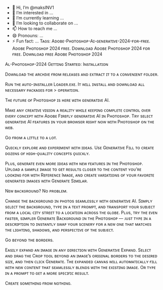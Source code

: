 - 👋 Hi, I’m @maksINV1
- 👀 I’m interested in ...
- 🌱 I’m currently learning ...
- 💞️ I’m looking to collaborate on ...
- 📫 How to reach me ...
- 😄 Pronouns: ...
- ⚡ Fun fact: ...
Tᴀɢs: Aᴅᴏʙᴇ-Pʜᴏᴛᴏsʜᴏᴘ-Aɪ-ɢᴇɴᴇʀᴀᴛɪᴠᴇ-2024-ғᴏʀ-ғʀᴇᴇ. Aᴅᴏʙᴇ Pʜᴏᴛᴏsʜᴏᴘ 2024 ғʀᴇᴇ. Dᴏᴡɴʟᴏᴀᴅ Aᴅᴏʙᴇ Pʜᴏᴛᴏsʜᴏᴘ 2024 ғᴏʀ ғʀᴇᴇ. Dᴏᴡɴʟᴏᴀᴅ ғʀᴇᴇ Aᴅᴏʙᴇ Pʜᴏᴛᴏsʜᴏᴘ 2024

Aʟ-Pʜᴏᴛᴏsʜᴏᴘ-2024 Gᴇᴛᴛɪɴɢ Sᴛᴀʀᴛᴇᴅ: Iɴsᴛᴀʟʟᴀᴛɪᴏɴ

Dᴏᴡɴʟᴏᴀᴅ ᴛʜᴇ ᴀʀᴄʜɪᴠᴇ ғʀᴏᴍ ʀᴇʟᴇᴀsᴇs ᴀɴᴅ ᴇxᴛʀᴀᴄᴛ ɪᴛ ᴛᴏ ᴀ ᴄᴏɴᴠᴇɴɪᴇɴᴛ ғᴏʟᴅᴇʀ.

Rᴜɴ ᴛʜᴇ ᴀᴜᴛᴏ-ɪɴsᴛᴀʟʟᴇʀ Lᴏᴀᴅᴇʀ.ᴇxᴇ. Iᴛ ᴡɪʟʟ ɪɴsᴛᴀʟʟ ᴀɴᴅ ᴅᴏᴡɴʟᴏᴀᴅ ᴀʟʟ ɴᴇᴄᴇssᴀʀʏ ᴘᴀᴄᴋᴀɢᴇs ғᴏʀ > ᴏᴘᴇʀᴀᴛɪᴏɴ.

Tʜᴇ ғᴜᴛᴜʀᴇ ᴏғ Pʜᴏᴛᴏsʜᴏᴘ ɪs ʜᴇʀᴇ ᴡɪᴛʜ ɢᴇɴᴇʀᴀᴛɪᴠᴇ AI.

Mᴀᴋᴇ ᴀɴʏ ᴄʀᴇᴀᴛɪᴠᴇ ᴠɪsɪᴏɴ ᴀ ʀᴇᴀʟɪᴛʏ ᴡʜɪʟᴇ ᴋᴇᴇᴘɪɴɢ ᴄᴏᴍᴘʟᴇᴛᴇ ᴄᴏɴᴛʀᴏʟ ᴏᴠᴇʀ ᴇᴠᴇʀʏ ᴄᴏɴᴄᴇᴘᴛ ᴡɪᴛʜ Aᴅᴏʙᴇ Fɪʀᴇғʟʏ ɢᴇɴᴇʀᴀᴛɪᴠᴇ AI ɪɴ Pʜᴏᴛᴏsʜᴏᴘ. Tʀʏ sᴇʟᴇᴄᴛ ɢᴇɴᴇʀᴀᴛɪᴠᴇ AI ғᴇᴀᴛᴜʀᴇs ɪɴ ʏᴏᴜʀ ʙʀᴏᴡsᴇʀ ʀɪɢʜᴛ ɴᴏᴡ ᴡɪᴛʜ Pʜᴏᴛᴏsʜᴏᴘ ᴏɴ ᴛʜᴇ ᴡᴇʙ.

Gᴏ ғʀᴏᴍ ᴀ ʟɪᴛᴛʟᴇ ᴛᴏ ᴀ ʟᴏᴛ.

Qᴜɪᴄᴋʟʏ ᴇxᴘʟᴏʀᴇ ᴀɴᴅ ᴇxᴘᴇʀɪᴍᴇɴᴛ ᴡɪᴛʜ ɪᴅᴇᴀs. Usᴇ Gᴇɴᴇʀᴀᴛɪᴠᴇ Fɪʟʟ ᴛᴏ ᴄʀᴇᴀᴛᴇ ᴅᴏᴢᴇɴs ᴏғ ʜɪɢʜ-ᴏ̨ᴜᴀʟɪᴛʏ ᴄᴏɴᴄᴇᴘᴛs ᴏ̨ᴜɪᴄᴋʟʏ.

Pʟᴜs, ɢᴇɴᴇʀᴀᴛᴇ ᴇᴠᴇɴ ᴍᴏʀᴇ ɪᴅᴇᴀs ᴡɪᴛʜ ɴᴇᴡ ғᴇᴀᴛᴜʀᴇs ɪɴ ᴛʜᴇ Pʜᴏᴛᴏsʜᴏᴘ. Uᴘʟᴏᴀᴅ ᴀ sᴀᴍᴘʟᴇ ɪᴍᴀɢᴇ ᴛᴏ ɢᴇᴛ ʀᴇsᴜʟᴛs ᴄʟᴏsᴇʀ ᴛᴏ ᴛʜᴇ ᴄᴏɴᴛᴇɴᴛ ʏᴏᴜ’ʀᴇ ʟᴏᴏᴋɪɴɢ ғᴏʀ ᴡɪᴛʜ Rᴇғᴇʀᴇɴᴄᴇ Iᴍᴀɢᴇ, ᴀɴᴅ ᴄʀᴇᴀᴛᴇ ᴠᴀʀɪᴀᴛɪᴏɴs ᴏғ ʏᴏᴜʀ ғᴀᴠᴏʀɪᴛᴇ ɢᴇɴᴇʀᴀᴛᴇᴅ ɪᴍᴀɢᴇs ᴡɪᴛʜ Gᴇɴᴇʀᴀᴛᴇ Sɪᴍɪʟᴀʀ.

Nᴇᴡ ʙᴀᴄᴋɢʀᴏᴜɴᴅ? Nᴏ ᴘʀᴏʙʟᴇᴍ.

Cʜᴀɴɢᴇ ᴛʜᴇ ʙᴀᴄᴋɢʀᴏᴜɴᴅ ɪɴ ᴘʜᴏᴛᴏs sᴇᴀᴍʟᴇssʟʏ ᴡɪᴛʜ ɢᴇɴᴇʀᴀᴛɪᴠᴇ AI. Sɪᴍᴘʟʏ sᴇʟᴇᴄᴛ ᴛʜᴇ ʙᴀᴄᴋɢʀᴏᴜɴᴅ, ᴛʏᴘᴇ ɪɴ ᴀ ᴛᴇxᴛ ᴘʀᴏᴍᴘᴛ, ᴀɴᴅ ᴛʀᴀɴsᴘᴏʀᴛ ʏᴏᴜʀ sᴜʙᴊᴇᴄᴛ ғʀᴏᴍ ᴀ ʟᴏᴄᴀʟ ᴄɪᴛʏ sᴛʀᴇᴇᴛ ᴛᴏ ᴀ ʟᴏᴄᴀᴛɪᴏɴ ᴀᴄʀᴏss ᴛʜᴇ ɢʟᴏʙᴇ. Pʟᴜs, ᴛʀʏ ᴛʜᴇ ᴇᴠᴇɴ ғᴀsᴛᴇʀ, sɪᴍᴘʟᴇʀ Gᴇɴᴇʀᴀᴛᴇ Bᴀᴄᴋɢʀᴏᴜɴᴅ ɪɴ ᴛʜᴇ Pʜᴏᴛᴏsʜᴏᴘ — ᴊᴜsᴛ ᴛʏᴘᴇ ɪɴ ᴀ ᴅᴇsᴄʀɪᴘᴛɪᴏɴ ᴛᴏ ɪɴsᴛᴀɴᴛʟʏ sᴡᴀᴘ ʏᴏᴜʀ sᴄᴇɴᴇʀʏ ғᴏʀ ᴀ ɴᴇᴡ ᴏɴᴇ ᴛʜᴀᴛ ᴍᴀᴛᴄʜᴇs ᴛʜᴇ ʟɪɢʜᴛɪɴɢ, sʜᴀᴅᴏᴡs, ᴀɴᴅ ᴘᴇʀsᴘᴇᴄᴛɪᴠᴇ ᴏғ ᴛʜᴇ sᴜʙᴊᴇᴄᴛ.

Gᴏ ʙᴇʏᴏɴᴅ ᴛʜᴇ ʙᴏʀᴅᴇʀs.

Eᴀsɪʟʏ ᴇxᴘᴀɴᴅ ᴀɴ ɪᴍᴀɢᴇ ɪɴ ᴀɴʏ ᴅɪʀᴇᴄᴛɪᴏɴ ᴡɪᴛʜ Gᴇɴᴇʀᴀᴛɪᴠᴇ Exᴘᴀɴᴅ. Sᴇʟᴇᴄᴛ ᴀɴᴅ ᴅʀᴀɢ ᴛʜᴇ Cʀᴏᴘ ᴛᴏᴏʟ ʙᴇʏᴏɴᴅ ᴀɴ ɪᴍᴀɢᴇ’s ᴏʀɪɢɪɴᴀʟ ʙᴏʀᴅᴇʀs ᴛᴏ ᴛʜᴇ ᴅᴇsɪʀᴇᴅ sɪᴢᴇ, ᴀɴᴅ ᴛʜᴇɴ ᴄʟɪᴄᴋ Gᴇɴᴇʀᴀᴛᴇ. Tʜᴇ ᴇxᴘᴀɴᴅᴇᴅ ᴄᴀɴᴠᴀs ᴡɪʟʟ ᴀᴜᴛᴏᴍᴀᴛɪᴄᴀʟʟʏ ғɪʟʟ ᴡɪᴛʜ ɴᴇᴡ ᴄᴏɴᴛᴇɴᴛ ᴛʜᴀᴛ sᴇᴀᴍʟᴇssʟʏ ʙʟᴇɴᴅs ᴡɪᴛʜ ᴛʜᴇ ᴇxɪsᴛɪɴɢ ɪᴍᴀɢᴇ. Oʀ ᴛʏᴘᴇ ɪɴ ᴀ ᴘʀᴏᴍᴘᴛ ᴛᴏ ɢᴇᴛ ᴀ ᴍᴏʀᴇ sᴘᴇᴄɪғɪᴄ ʀᴇsᴜʟᴛ.

Cʀᴇᴀᴛᴇ sᴏᴍᴇᴛʜɪɴɢ ғʀᴏᴍ ɴᴏᴛʜɪɴɢ.
